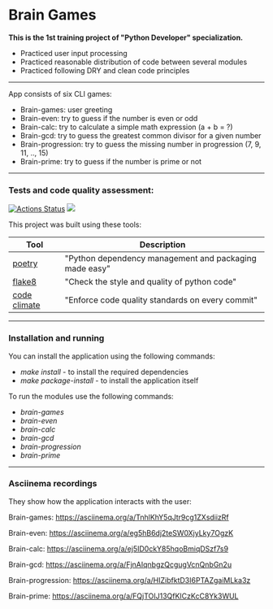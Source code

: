 
# Brain Games

**This is the 1st training project of "Python Developer" specialization.**

- Practiced user input processing
- Practiced reasonable distribution of code between several modules
- Practiced following DRY and clean code principles
---
App consists of six CLI games:
- Brain-games: user greeting
- Brain-even: try to guess if the number is even or odd
- Brain-calc: try to calculate a simple math expression (a + b = ?)
- Brain-gcd: try to guess the greatest common divisor for a given number
- Brain-progression: try to guess the missing number in progression (7, 9, 11, .., 15)
- Brain-prime: try to guess if the number is prime or not
---
### Tests and code quality assessment:
[![Actions Status](https://github.com/Andrey-Volkovitskiy/python-project-49/workflows/hexlet-check/badge.svg)](https://github.com/Andrey-Volkovitskiy/python-project-49/actions) <a href="https://codeclimate.com/github/Andrey-Volkovitskiy/python-project-49/maintainability"><img src="https://api.codeclimate.com/v1/badges/b9dac5515a4f57ed4447/maintainability" /></a>


This project was built using these tools:

| Tool                                                                        | Description                                             |
|-----------------------------------------------------------------------------|---------------------------------------------------------|
| [poetry](https://poetry.eustace.io/)                                        | "Python dependency management and packaging made easy"  |
| [flake8](https://flake8.pycqa.org/)               | "Check the style and quality of python code" |
| [code climate](https://codeclimate.com/)               | "Enforce code quality standards on every commit" |



---
### Installation and running

You can install the application using the following commands:
- *make install* - to install the required dependencies
- *make package-install* - to install the application itself

To run the modules use the following commands:
- *brain-games*
- *brain-even*
- *brain-calc*
- *brain-gcd*
- *brain-progression*
- *brain-prime*

---
### Asciinema recordings
They show how the application interacts with the user:

Brain-games: https://asciinema.org/a/TnhlKhY5qJtr9cg1ZXsdiizRf

Brain-even: https://asciinema.org/a/eg5hB6dj2teSW0XjyLky7OgzK

Brain-calc: https://asciinema.org/a/ej5ID0ckY85hqoBmiqDSzf7s9

Brain-gcd: https://asciinema.org/a/FjnAIqnbgzQcgugVcnQnbGn2u

Brain-progression: https://asciinema.org/a/HIZibfktD3I6PTAZgaiMLka3z

Brain-prime: https://asciinema.org/a/FQjTOIJ13QfKICzKcC8Yk3WUL
